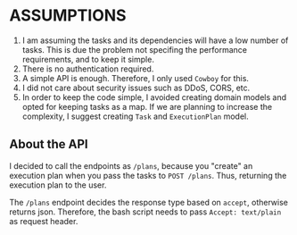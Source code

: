 # ASSUMPTIONS

1. I am assuming the tasks and its dependencies will have a low number of tasks. This is due the problem not specifing the performance requirements, and to keep it simple.
2. There is no authentication required.
3. A simple API is enough. Therefore, I only used `Cowboy` for this.
4. I did not care about security issues such as DDoS, CORS, etc.
5. In order to keep the code simple, I avoided creating domain models and opted for keeping tasks as a map. If we are planning to increase the complexity, I suggest creating `Task` and `ExecutionPlan` model.


## About the API

I decided to call the endpoints as `/plans`, because you "create" an execution plan when you pass the tasks to `POST /plans`. Thus, returning the execution plan to the user.

The `/plans` endpoint decides the response type based on `accept`, otherwise returns json. Therefore, the bash script needs to pass `Accept: text/plain` as request header.
